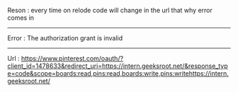 Reson : every time on relode code will change in the url that why error comes in 

________________________________________________________________________________________________________________________

Error :  The authorization grant is invalid

________________________________________________________________________________________________________________________


Url   : https://www.pinterest.com/oauth/?client_id=1478633&redirect_uri=https://intern.geeksroot.net/&response_type=code&scope=boards:read,pins:read,boards:write,pins:writehttps://intern.geeksroot.net/
